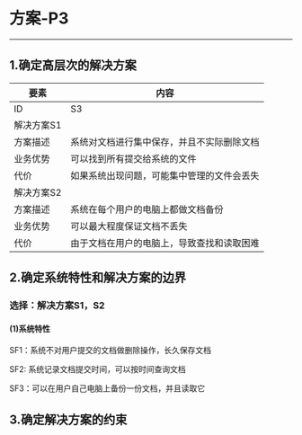 # 方案-P3

---

## 1.确定高层次的解决方案


| 要素 | 内容 |
| --- | --- |
| ID | S3 |
| 解决方案S1 |
| 方案描述 | 系统对文档进行集中保存，并且不实际删除文档 |
| 业务优势 | 可以找到所有提交给系统的文件 |
| 代价 | 如果系统出现问题，可能集中管理的文件会丢失 |
| 解决方案S2 |
| 方案描述 | 系统在每个用户的电脑上都做文档备份 |
| 业务优势 | 可以最大程度保证文档不丢失 |
| 代价 | 由于文档在用户的电脑上，导致查找和读取困难 |

## 2.确定系统特性和解决方案的边界

### 选择：解决方案S1，S2

#### \(1\)系统特性

SF1：系统不对用户提交的文档做删除操作，长久保存文档

SF2: 系统记录文档提交时间，可以按时间查询文档

SF3：可以在用户自己电脑上备份一份文档，并且读取它


## 3.确定解决方案的约束




